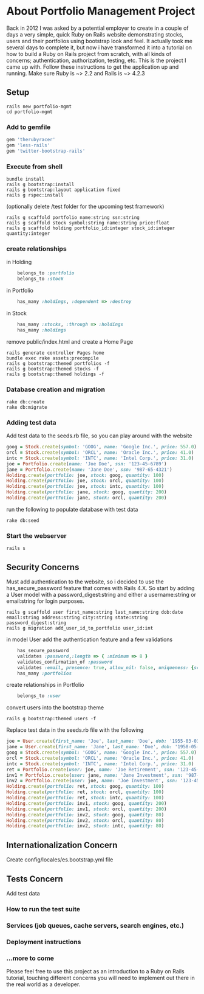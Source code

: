 About Portfolio Management Project
==========================

Back in 2012 I was asked by a potential employer to create in a couple of days a very simple, quick Ruby on Rails website demonstrating stocks, users and their portfolios using bootstrap look and feel.  It actually took me several days to complete it, but now i have transformed it into a tutorial on how to build a Ruby on Rails project from scratch, with all kinds of concerns; authentication, authorization, testing, etc. This is the project I came up with.
Follow these instructions to get the application up and running. Make sure Ruby is ~> 2.2 and Rails is ~> 4.2.3

Setup
-----
```shell
rails new portfolio-mgmt
cd portfolio-mgmt
```

### Add to gemfile
```ruby
gem 'therubyracer'
gem 'less-rails'
gem 'twitter-bootstrap-rails'
```
### Execute from shell
```shell
bundle install
rails g bootstrap:install
rails g bootstrap:layout application fixed
rails g rspec:install
```
(optionally delete /test folder for the upcoming test framework)
```shell
rails g scaffold portfolio name:string ssn:string
rails g scaffold stock symbol:string name:string price:float
rails g scaffold holding portfolio_id:integer stock_id:integer quantity:integer
```
### create relationships
in Holding
```ruby
    belongs_to :portfolio
    belongs_to :stock
```
in Portfolio
```ruby
    has_many :holdings, :dependent => :destroy
```
in Stock
```ruby
    has_many :stocks, :through => :holdings
    has_many :holdings
```
remove public/index.html and create a Home Page
```shell
rails generate controller Pages home
bundle exec rake assets:precompile
rails g bootstrap:themed portfolios -f
rails g bootstrap:themed stocks -f
rails g bootstrap:themed holdings -f
```
### Database creation and migration
```shell
rake db:create
rake db:migrate
```
### Adding test data
Add test data to the seeds.rb file, so you can play around with the website
```ruby
goog = Stock.create(symbol: 'GOOG', name: 'Google Inc.', price: 557.0)
orcl = Stock.create(symbol: 'ORCL', name: 'Oracle Inc.', price: 41.0)
intc = Stock.create(symbol: 'INTC', name: 'Intel Corp.', price: 31.0)
joe = Portfolio.create(name: 'Joe Doe', ssn: '123-45-6789')
jane = Portfolio.create(name: 'Jane Doe', ssn: '987-65-4321')
Holding.create(portfolio: joe, stock: goog, quantity: 100)
Holding.create(portfolio: joe, stock: orcl, quantity: 100)
Holding.create(portfolio: joe, stock: intc, quantity: 100)
Holding.create(portfolio: jane, stock: goog, quantity: 200)
Holding.create(portfolio: jane, stock: orcl, quantity: 200)
```
run the following to populate database with test data
```shell
rake db:seed
```
### Start the webserver
```
rails s
```
Security Concerns
----------------
Must add authentication to the website, so i decided to use the has_secure_password feature that comes with Rails 4.X. So start by adding a User model with a password_digest:string and either a username:string or email:string for login purposes.
```shell
rails g scaffold user first_name:string last_name:string dob:date email:string address:string city:string state:string password_digest:string
rails g migration add_user_id_to_portfolio user_id:int
```
in model User add the authentication feature and a few validations
```ruby
    has_secure_password
	validates :password,:length => { :minimum => 8 }
	validates_confirmation_of :password
	validates :email, presence: true, allow_nil: false, uniqueness: {scope: :email}
    has_many :portfolios
```
create relationships in Portfolio
```ruby
    belongs_to :user
```
convert users into the bootstrap theme
```shell
rails g bootstrap:themed users -f
```
Replace test data in the seeds.rb file with the following
```ruby
joe = User.create(first_name: 'Joe', last_name: 'Doe', dob: '1955-03-03', email: 'joe@acme.com', address: '123 Main St', city: 'My City', state: 'FL', password: 'secret123', password_confirmation: 'secret123')
jane = User.create(first_name: 'Jane', last_name: 'Doe', dob: '1958-05-05', email: 'jane@acme.com',  address: '123 Main St', city: 'My City', state: 'FL', password: 'secret123', password_confirmation: 'secret123')
goog = Stock.create(symbol: 'GOOG', name: 'Google Inc.', price: 557.0)
orcl = Stock.create(symbol: 'ORCL', name: 'Oracle Inc.', price: 41.0)
intc = Stock.create(symbol: 'INTC', name: 'Intel Corp.', price: 31.0)
ret = Portfolio.create(user: joe, name: 'Joe Retirement', ssn: '123-45-6789')
inv1 = Portfolio.create(user: jane, name: 'Jane Investment', ssn: '987-65-4321')
inv2 = Portfolio.create(user: joe, name: 'Joe Investment', ssn: '123-45-6789')
Holding.create(portfolio: ret, stock: goog, quantity: 100)
Holding.create(portfolio: ret, stock: orcl, quantity: 100)
Holding.create(portfolio: ret, stock: intc, quantity: 100)
Holding.create(portfolio: inv1, stock: goog, quantity: 200)
Holding.create(portfolio: inv1, stock: orcl, quantity: 200)
Holding.create(portfolio: inv2, stock: goog, quantity: 80)
Holding.create(portfolio: inv2, stock: orcl, quantity: 80)
Holding.create(portfolio: inv2, stock: intc, quantity: 80)
```

Internationalization Concern
-------------
Create config/locales/es.bootstrap.yml file


Tests Concern
-------------
Add test data
### How to run the test suite

### Services (job queues, cache servers, search engines, etc.)

### Deployment instructions

### ...more to come


Please feel free to use this project as an introduction to a Ruby on Rails tutorial, touching different concerns you will need to implement out there in the real world as a developer.
